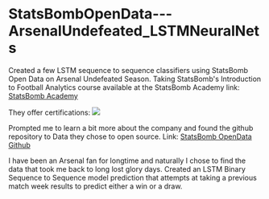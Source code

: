 # StatsBombOpenData---ArsenalUndefeated_LSTMNeuralNets
Created a few LSTM sequence to sequence classifiers using StatsBomb Open Data on Arsenal Undefeated Season.
Taking StatsBomb's Introduction to Football Analytics course available at the StatsBomb Academy link: [StatsBomb Academy](https://statsbomb.com/academy/)

They offer certifications:
![](images/gg_certification.JPG)

Prompted me to learn a bit more about the company and found the github repository to Data they chose to open source.
Link: [StatsBomb OpenData Github](https://github.com/statsbomb/open-data)

I have been an Arsenal fan for longtime and naturally I chose to find the data that took me back to long lost glory days.
Created an LSTM Binary Sequence to Sequence model prediction that attempts at taking a previous match week results to predict either a win or a draw.
